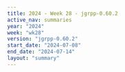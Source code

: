 ```yaml
---
title: 2024 - Week 28 - jgrpp-0.60.2
active_nav: summaries
year: "2024"
week: "wk28"
version: "jgrpp-0.60.2"
start_date: "2024-07-08"
end_date: "2024-07-14"
layout: "summary"
---
```

